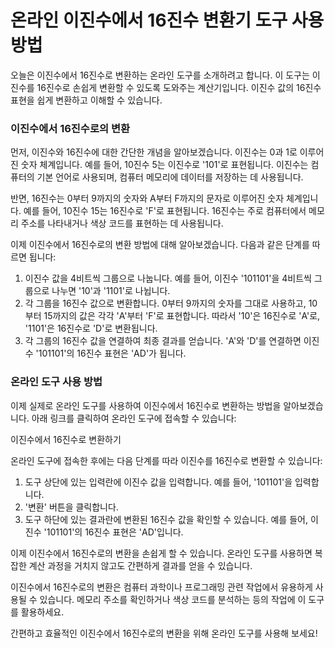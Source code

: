 온라인 이진수에서 16진수 변환기 도구 사용 방법
===========================

오늘은 이진수에서 16진수로 변환하는 온라인 도구를 소개하려고 합니다. 이 도구는 이진수를 16진수로 손쉽게 변환할 수 있도록 도와주는 계산기입니다. 이진수 값의 16진수 표현을 쉽게 변환하고 이해할 수 있습니다.

### 이진수에서 16진수로의 변환

먼저, 이진수와 16진수에 대한 간단한 개념을 알아보겠습니다. 이진수는 0과 1로 이루어진 숫자 체계입니다. 예를 들어, 10진수 5는 이진수로 '101'로 표현됩니다. 이진수는 컴퓨터의 기본 언어로 사용되며, 컴퓨터 메모리에 데이터를 저장하는 데 사용됩니다.

반면, 16진수는 0부터 9까지의 숫자와 A부터 F까지의 문자로 이루어진 숫자 체계입니다. 예를 들어, 10진수 15는 16진수로 'F'로 표현됩니다. 16진수는 주로 컴퓨터에서 메모리 주소를 나타내거나 색상 코드를 표현하는 데 사용됩니다.

이제 이진수에서 16진수로의 변환 방법에 대해 알아보겠습니다. 다음과 같은 단계를 따르면 됩니다:

1. 이진수 값을 4비트씩 그룹으로 나눕니다. 예를 들어, 이진수 '101101'을 4비트씩 그룹으로 나누면 '10'과 '1101'로 나뉩니다.
2. 각 그룹을 16진수 값으로 변환합니다. 0부터 9까지의 숫자를 그대로 사용하고, 10부터 15까지의 값은 각각 'A'부터 'F'로 표현합니다. 따라서 '10'은 16진수로 'A'로, '1101'은 16진수로 'D'로 변환됩니다.
3. 각 그룹의 16진수 값을 연결하여 최종 결과를 얻습니다. 'A'와 'D'를 연결하면 이진수 '101101'의 16진수 표현은 'AD'가 됩니다.

### 온라인 도구 사용 방법

이제 실제로 온라인 도구를 사용하여 이진수에서 16진수로 변환하는 방법을 알아보겠습니다. 아래 링크를 클릭하여 온라인 도구에 접속할 수 있습니다:

이진수에서 16진수로 변환하기

온라인 도구에 접속한 후에는 다음 단계를 따라 이진수를 16진수로 변환할 수 있습니다:

1. 도구 상단에 있는 입력란에 이진수 값을 입력합니다. 예를 들어, '101101'을 입력합니다.
2. '변환' 버튼을 클릭합니다.
3. 도구 하단에 있는 결과란에 변환된 16진수 값을 확인할 수 있습니다. 예를 들어, 이진수 '101101'의 16진수 표현은 'AD'입니다.

이제 이진수에서 16진수로의 변환을 손쉽게 할 수 있습니다. 온라인 도구를 사용하면 복잡한 계산 과정을 거치지 않고도 간편하게 결과를 얻을 수 있습니다.

이진수에서 16진수로의 변환은 컴퓨터 과학이나 프로그래밍 관련 작업에서 유용하게 사용될 수 있습니다. 메모리 주소를 확인하거나 색상 코드를 분석하는 등의 작업에 이 도구를 활용하세요.

간편하고 효율적인 이진수에서 16진수로의 변환을 위해 온라인 도구를 사용해 보세요!